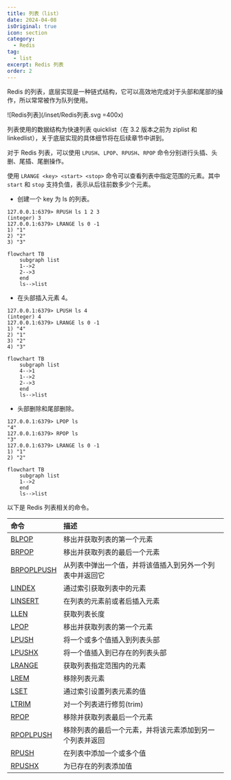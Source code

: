 ```yaml
---
title: 列表（list）
date: 2024-04-08
isOriginal: true
icon: section
category:
  - Redis
tag:
  - list
excerpt: Redis 列表
order: 2
---
```


Redis 的列表，底层实现是一种链式结构，它可以高效地完成对于头部和尾部的操作，所以常常被作为队列使用。

![Redis列表](/inset/Redis列表.svg =400x)

列表使用的数据结构为快速列表 quicklist（在 3.2 版本之前为 ziplist 和 linkedlist），关于底层实现的具体细节将在后续章节中讲到。

对于 Redis 列表，可以使用 `LPUSH`、`LPOP`、`RPUSH`、`RPOP` 命令分别进行头插、头删、尾插、尾删操作。

使用 `LRANGE <key> <start> <stop>` 命令可以查看列表中指定范围的元素。其中 `start` 和 `stop` 支持负值，表示从后往前数多少个元素。

- 创建一个 key 为 ls 的列表。

~~~txt:no-line-numbers
127.0.0.1:6379> RPUSH ls 1 2 3
(integer) 3
127.0.0.1:6379> LRANGE ls 0 -1
1) "1"
2) "2"
3) "3"
~~~

```mermaid
flowchart TB
    subgraph list
    1-->2
    2-->3
    end
    ls-->list
```

- 在头部插入元素 4。

~~~text:no-line-numbers
127.0.0.1:6379> LPUSH ls 4
(integer) 4
127.0.0.1:6379> LRANGE ls 0 -1
1) "4"
2) "1"
3) "2"
4) "3"
~~~

```mermaid
flowchart TB
    subgraph list
    4-->1
    1-->2
    2-->3
    end
    ls-->list
```

- 头部删除和尾部删除。

~~~
127.0.0.1:6379> LPOP ls
"4"
127.0.0.1:6379> RPOP ls
"3"
127.0.0.1:6379> LRANGE ls 0 -1
1) "1"
2) "2"
~~~

```mermaid
flowchart TB
    subgraph list
    1-->2
    end
    ls-->list
```

以下是 Redis 列表相关的命令。

| 命令 | 描述 |
| :- | :- |
| [BLPOP](https://redis.com.cn/commands/blpop.html) | 移出并获取列表的第一个元素 |
| [BRPOP](https://redis.com.cn/commands/brpop.html) | 移出并获取列表的最后一个元素 |
| [BRPOPLPUSH](https://redis.com.cn/commands/brpoplpush.html) | 从列表中弹出一个值，并将该值插入到另外一个列表中并返回它 |
| [LINDEX](https://redis.com.cn/commands/lindex.html) | 通过索引获取列表中的元素 |
| [LINSERT](https://redis.com.cn/commands/linsert.html) | 在列表的元素前或者后插入元素 |
| [LLEN](https://redis.com.cn/commands/llen.html) | 获取列表长度 |
| [LPOP](https://redis.com.cn/commands/lpop.html) | 移出并获取列表的第一个元素 |
| [LPUSH](https://redis.com.cn/commands/lpush.html) | 将一个或多个值插入到列表头部 |
| [LPUSHX](https://redis.com.cn/commands/lpushx.html) | 将一个值插入到已存在的列表头部 |
| [LRANGE](https://redis.com.cn/commands/lrange.html) | 获取列表指定范围内的元素 |
| [LREM](https://redis.com.cn/commands/lrem.html) | 移除列表元素 |
| [LSET](https://redis.com.cn/commands/lset.html) | 通过索引设置列表元素的值 |
| [LTRIM](https://redis.com.cn/commands/ltrim.html) | 对一个列表进行修剪(trim) |
| [RPOP](https://redis.com.cn/commands/rpop.html) | 移除并获取列表最后一个元素 |
| [RPOPLPUSH](https://redis.com.cn/commands/rpoplpush.html) | 移除列表的最后一个元素，并将该元素添加到另一个列表并返回 |
| [RPUSH](https://redis.com.cn/commands/rpush.html) | 在列表中添加一个或多个值 |
| [RPUSHX](https://redis.com.cn/commands/rpushx.html) | 为已存在的列表添加值 |
